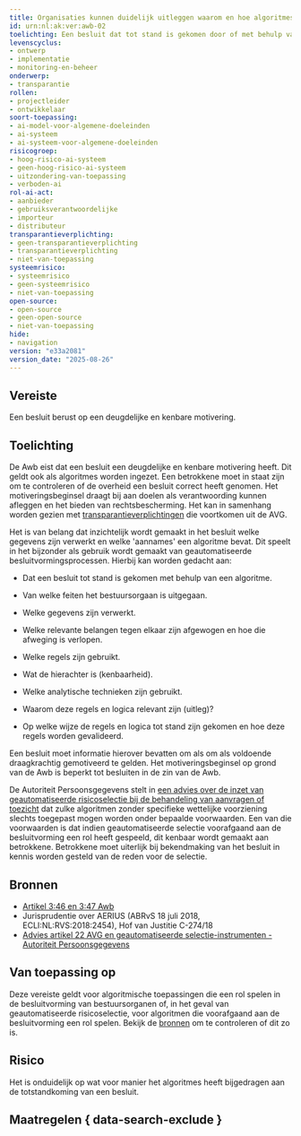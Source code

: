```yaml
---
title: Organisaties kunnen duidelijk uitleggen waarom en hoe algoritmes leiden tot een besluit
id: urn:nl:ak:ver:awb-02
toelichting: Een besluit dat tot stand is gekomen door of met behulp van een algoritme of AI-systeem, dient te berusten op een deugdelijke motivering.
levenscyclus:
- ontwerp
- implementatie
- monitoring-en-beheer
onderwerp:
- transparantie
rollen:
- projectleider
- ontwikkelaar
soort-toepassing:
- ai-model-voor-algemene-doeleinden
- ai-systeem
- ai-systeem-voor-algemene-doeleinden
risicogroep:
- hoog-risico-ai-systeem
- geen-hoog-risico-ai-systeem
- uitzondering-van-toepassing
- verboden-ai
rol-ai-act:
- aanbieder
- gebruiksverantwoordelijke
- importeur
- distributeur
transparantieverplichting:
- geen-transparantieverplichting
- transparantieverplichting
- niet-van-toepassing
systeemrisico:
- systeemrisico
- geen-systeemrisico
- niet-van-toepassing
open-source:
- open-source
- geen-open-source
- niet-van-toepassing
hide:
- navigation
version: "e33a2081"
version_date: "2025-08-26"
---
```


<!-- tags -->
## Vereiste
Een besluit berust op een deugdelijke en kenbare motivering.

## Toelichting
De Awb eist dat een besluit een deugdelijke en kenbare motivering heeft. Dit geldt ook als algoritmes worden ingezet. Een betrokkene moet in staat zijn om te controleren of de overheid een besluit correct heeft genomen. Het motiveringsbeginsel draagt bij aan doelen als verantwoording kunnen afleggen en het bieden van rechtsbescherming. Het kan in samenhang worden gezien met [transparantieverplichtingen](avg-07-transparantie-bij-verwerken-persoonsgegevens.md) die voortkomen uit de AVG.

Het is van belang dat inzichtelijk wordt gemaakt in het besluit welke gegevens zijn verwerkt en welke 'aannames' een algoritme bevat. Dit speelt in het bijzonder als gebruik wordt gemaakt van geautomatiseerde besluitvormingsprocessen. Hierbij kan worden gedacht aan:

- Dat een besluit tot stand is gekomen met behulp van een algoritme.

- Van welke feiten het bestuursorgaan is uitgegaan.

- Welke gegevens zijn verwerkt.

- Welke relevante belangen tegen elkaar zijn afgewogen en hoe die afweging is verlopen.

- Welke regels zijn gebruikt.

- Wat de hierachter is (kenbaarheid).

- Welke analytische technieken zijn gebruikt.

- Waarom deze regels en logica relevant zijn (uitleg)?

- Op welke wijze de regels en logica tot stand zijn gekomen en hoe deze regels worden gevalideerd.

Een besluit moet informatie hierover bevatten om als om als voldoende draagkrachtig gemotiveerd te gelden.
Het motiveringsbeginsel op grond van de Awb is beperkt tot besluiten in de zin van de Awb.

De Autoriteit Persoonsgegevens stelt in [een advies over de inzet van geautomatiseerde risicoselectie bij de behandeling van aanvragen of toezicht](https://www.autoriteitpersoonsgegevens.nl/documenten/advies-geautomatiseerde-besluitvorming) dat zulke algoritmen zonder specifieke wettelijke voorziening slechts toegepast mogen worden onder bepaalde voorwaarden. Een van die voorwaarden is dat indien geautomatiseerde selectie voorafgaand aan de besluitvorming een rol heeft gespeeld, dit kenbaar wordt gemaakt aan betrokkene. Betrokkene moet uiterlijk bij bekendmaking van het besluit in kennis worden gesteld van de reden voor de selectie.

## Bronnen
- [Artikel 3:46 en 3:47 Awb](https://wetten.overheid.nl/BWBR0005537/2024-09-01/#Hoofdstuk3_Afdeling3.7_Artikel3:46)
- Jurisprudentie over AERIUS (ABRvS 18 juli 2018, ECLI:NL:RVS:2018:2454), Hof van Justitie C-274/18
- [Advies artikel 22 AVG en geautomatiseerde selectie-instrumenten - Autoriteit Persoonsgegevens](https://www.autoriteitpersoonsgegevens.nl/documenten/advies-geautomatiseerde-besluitvorming)

## Van toepassing op
Deze vereiste geldt voor algoritmische toepassingen die een rol spelen in de besluitvorming van bestuursorganen of, in het geval van geautomatiseerde risicoselectie, voor algoritmen die voorafgaand aan de besluitvorming een rol spelen. Bekijk de [bronnen](https://minbzk.github.io/Algoritmekader/voldoen-aan-wetten-en-regels/vereisten/awb-02-motiveringsbeginsel/index.html#bronnen) om te controleren of dit zo is.

## Risico
Het is onduidelijk op wat voor manier het algoritmes heeft bijgedragen aan de totstandkoming van een besluit.

## Maatregelen { data-search-exclude }

<!-- list_maatregelen vereiste/awb-02-motiveringsbeginsel no-search no-onderwerp no-rol no-levenscyclus -->
